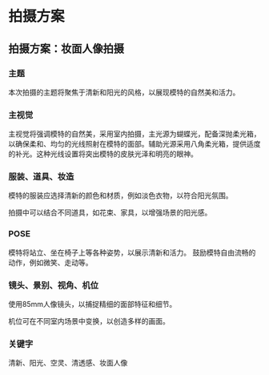 # 拍摄方案



## 拍摄方案：妆面人像拍摄

### 主题
本次拍摄的主题将聚焦于清新和阳光的风格，以展现模特的自然美和活力。

### 主视觉
主视觉将强调模特的自然美，采用室内拍摄，主光源为蝴蝶光，配备深抛柔光箱，以确保柔和、均匀的光线照射在模特的面部。辅助光源采用八角柔光箱，提供适度的补光。这种光线设置将突出模特的皮肤光泽和明亮的眼神。

### 服装、道具、妆造
模特的服装应选择清新的颜色和材质，例如淡色衣物，以符合阳光氛围。

拍摄中可以结合不同道具，如花束、家具，以增强场景的阳光感。

### POSE
模特将站立、坐在椅子上等各种姿势，以展示清新和活力。
鼓励模特自由流畅的动作，例如微笑、走动等。

### 镜头、景别、视角、机位
使用85mm人像镜头，以捕捉精细的面部特征和细节。

机位可在不同室内场景中变换，以创造多样的画面。

### 关键字
清新、阳光、空灵、清透感、妆面人像